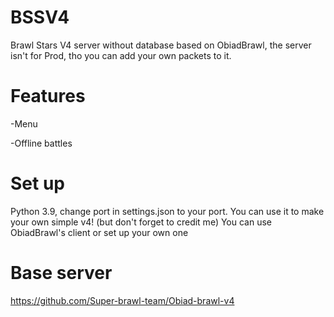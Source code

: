 # BSSV4
Brawl Stars V4 server without database based on ObiadBrawl, the server isn't for Prod, tho you can add your own packets to it.
# Features 
-Menu

-Offline battles
# Set up
Python 3.9, change port in settings.json to your port.
You can use it to make your own simple v4! (but don't forget to credit me)
You can use ObiadBrawl's client or set up your own one
# Base server
https://github.com/Super-brawl-team/Obiad-brawl-v4
